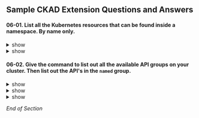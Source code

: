 ## Sample CKAD Extension Questions and Answers

#### 06-01. List all the Kubernetes resources that can be found inside a namespace. By name only.

<details><summary>show</summary>
<p>

kubernetes.io: [Not All Objects are in a Namespace](https://kubernetes.io/docs/concepts/overview/working-with-objects/namespaces/#not-all-objects-are-in-a-namespace)

```bash
kubectl api-resources --namespaced=true | more   
```

Output:
```bash
NAME                               SHORTNAMES                           APIVERSION                                  NAMESPACED   KIND
bindings                                                                v1                                          true         Binding
configmaps                         cm                                   v1                                          true         ConfigMap
endpoints                          ep                                   v1                                          true         Endpoints
...

# Do not need the additional supplied columns.

```

</p>
</details>

<details><summary>show</summary>
<p>

```bash
clear
kubectl api-resources --namespaced=true -o name | more
```

Output:
```bash
bindings
configmaps
endpoints
events
...
```

</p>
</details>

#### 06-02. Give the command to list out all the available API groups on your cluster. Then list out the API's in the `named` group.

<details><summary>show</summary>
<p>

```bash
clear
# Use the kubectl proxy to provide credentials to connect to the API server
# kubectl proxy starts a local proxy service on poort 8001
# kubectl proxy uses credentials from kubeconfig file
kubectl proxy &
```

</p>
</details>

<details><summary>show</summary>
<p>

```bash
clear
# List all available API groups from the API server
# /api is called the core API's
# /apis is called the named API's - going forward new features will be made available under this API
# You need to pass the -k or --insecure option to the curl command. 
# This option explicitly allows curl to perform “insecure” SSL connections and transfers.
curl http://localhost:8001 -k | more 
```

Output:
```bash
...
   "/api",
   "/api/v1",
   "/apis",
   "/apis/",
   "/apis/admissionregistration.k8s.io",
   "/apis/admissionregistration.k8s.io/v1",
   "/apis/admissionregistration.k8s.io/v1beta1",
   "/apis/apiextensions.k8s.io",
   "/apis/apiextensions.k8s.io/v1",
   "/apis/apiextensions.k8s.io/v1beta1",
   "/apis/apiregistration.k8s.io",
   "/apis/apiregistration.k8s.io/v1",
   "/apis/apiregistration.k8s.io/v1beta1",
   "/apis/apps",
   "/apis/apps/v1",
   "/apis/authentication.k8s.io",
   "/apis/authentication.k8s.io/v1",
   "/apis/authentication.k8s.io/v1beta1",
   "/apis/authorization.k8s.io",
   "/apis/authorization.k8s.io/v1",
   "/apis/authorization.k8s.io/v1beta1",
   "/apis/autoscaling",
   "/apis/autoscaling/v1",
   "/apis/autoscaling/v2beta1",
   "/apis/autoscaling/v2beta2",
   "/apis/batch",
   "/apis/batch/v1",
   "/apis/batch/v1beta1",
   "/apis/certificates.k8s.io",
   "/apis/certificates.k8s.io/v1",
   "/apis/certificates.k8s.io/v1beta1",
...
```

</p>
</details>

<details><summary>show</summary>
<p>

```bash
clear
# List all supported resource groups under the apis API
curl http://locahost:8001/apis -k | grep "name" | more
```

Output:
```bash
...
      "name": "apiregistration.k8s.io",
      "name": "apps",
      "name": "events.k8s.io",
      "name": "authentication.k8s.io",
      "name": "authorization.k8s.io",
      "name": "autoscaling",
      "name": "batch",
      "name": "certificates.k8s.io",
      "name": "networking.k8s.io",
      "name": "extensions",
      "name": "policy",
      "name": "rbac.authorization.k8s.io",
      "name": "storage.k8s.io",
      "name": "admissionregistration.k8s.io",
      "name": "apiextensions.k8s.io",
      "name": "scheduling.k8s.io",
      "name": "coordination.k8s.io",
      "name": "node.k8s.io",
      "name": "discovery.k8s.io",
      "name": "flowcontrol.apiserver.k8s.io",
...
```

</p>
</details>

*End of Section*